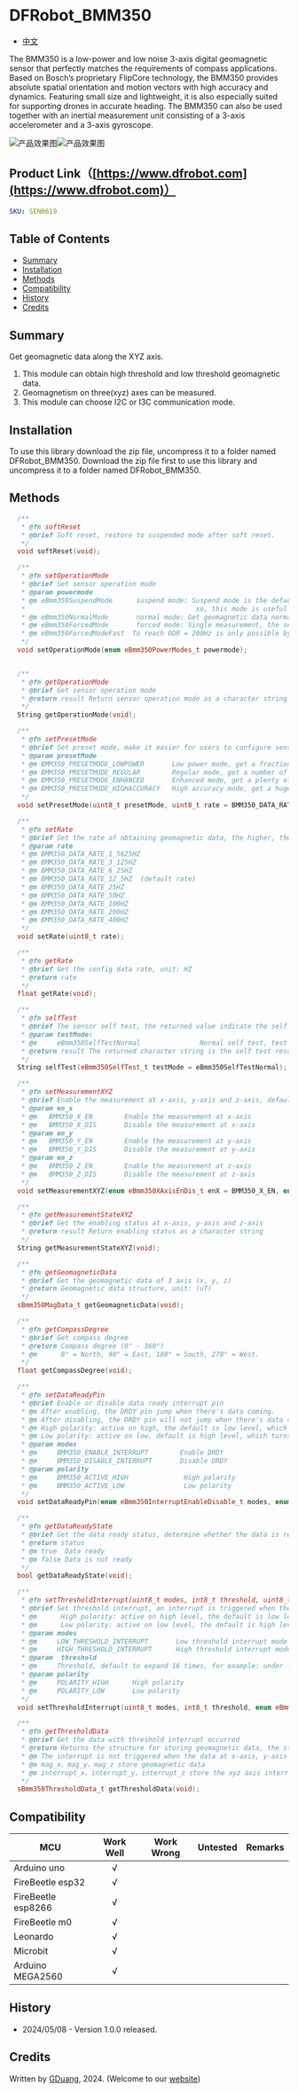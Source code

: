 # DFRobot_BMM350

* [中文](./README_CN.md)

The BMM350 is a low-power and low noise 3-axis digital geomagnetic sensor that perfectly matches the requirements of compass applications. Based on Bosch’s proprietary FlipCore technology, the BMM350 provides absolute spatial orientation and motion vectors with high accuracy and dynamics. Featuring small size and lightweight, it is also especially suited for supporting drones in accurate heading. The BMM350 can also be used together with an inertial measurement unit consisting of a 3-axis accelerometer and a 3-axis gyroscope.

![产品效果图](./resources/images/BMM350.png)![产品效果图](./resources/images/BMM350Size.png)

## Product Link（[https://www.dfrobot.com](https://www.dfrobot.com)）

```yaml
SKU: SEN0619
```

## Table of Contents

* [Summary](#summary)
* [Installation](#installation)
* [Methods](#methods)
* [Compatibility](#compatibility)
* [History](#history)
* [Credits](#credits)

## Summary

Get geomagnetic data along the XYZ axis.

1. This module can obtain high threshold and low threshold geomagnetic data. <br>
2. Geomagnetism on three(xyz) axes can be measured.<br>
3. This module can choose I2C or I3C communication mode.<br>

## Installation

To use this library download the zip file, uncompress it to a folder named DFRobot_BMM350.
Download the zip file first to use this library and uncompress it to a folder named DFRobot_BMM350.

## Methods

```C++
  /**
   * @fn softReset
   * @brief Soft reset, restore to suspended mode after soft reset.
   */
  void softReset(void);

  /**
   * @fn setOperationMode
   * @brief Set sensor operation mode
   * @param powermode
   * @n eBmm350SuspendMode      suspend mode: Suspend mode is the default power mode of BMM350 after the chip is powered, Current consumption in suspend mode is minimal, 
   *                                           so, this mode is useful for periods when data conversion is not needed. Read and write of all registers is possible.
   * @n eBmm350NormalMode       normal mode: Get geomagnetic data normally.      
   * @n eBmm350ForcedMode       forced mode: Single measurement, the sensor restores to suspend mode when the measurement is done.
   * @n eBmm350ForcedModeFast  To reach ODR = 200Hz is only possible by using FM_ FAST.
   */
  void setOperationMode(enum eBmm350PowerModes_t powermode);


  /**
   * @fn getOperationMode
   * @brief Get sensor operation mode
   * @return result Return sensor operation mode as a character string
   */
  String getOperationMode(void);

  /**
   * @fn setPresetMode
   * @brief Set preset mode, make it easier for users to configure sensor to get geomagnetic data (The default collection rate is 12.5Hz)
   * @param presetMode
   * @n BMM350_PRESETMODE_LOWPOWER       Low power mode, get a fraction of data and take the mean value.
   * @n BMM350_PRESETMODE_REGULAR        Regular mode, get a number of data and take the mean value.
   * @n BMM350_PRESETMODE_ENHANCED       Enhanced mode, get a plenty of data and take the mean value.
   * @n BMM350_PRESETMODE_HIGHACCURACY   High accuracy mode, get a huge number of data and take the mean value.
   */
  void setPresetMode(uint8_t presetMode, uint8_t rate = BMM350_DATA_RATE_12_5HZ);

  /**
   * @fn setRate
   * @brief Set the rate of obtaining geomagnetic data, the higher, the faster (without delay function)
   * @param rate
   * @n BMM350_DATA_RATE_1_5625HZ
   * @n BMM350_DATA_RATE_3_125HZ
   * @n BMM350_DATA_RATE_6_25HZ
   * @n BMM350_DATA_RATE_12_5HZ  (default rate)
   * @n BMM350_DATA_RATE_25HZ
   * @n BMM350_DATA_RATE_50HZ
   * @n BMM350_DATA_RATE_100HZ
   * @n BMM350_DATA_RATE_200HZ
   * @n BMM350_DATA_RATE_400HZ
   */
  void setRate(uint8_t rate);

  /**
   * @fn getRate
   * @brief Get the config data rate, unit: HZ
   * @return rate
   */
  float getRate(void);

  /**
   * @fn selfTest
   * @brief The sensor self test, the returned value indicate the self test result.
   * @param testMode:
   * @n     eBmm350SelfTestNormal               Normal self test, test whether x-axis, y-axis and z-axis are connected or short-circuited
   * @return result The returned character string is the self test result
   */
  String selfTest(eBmm350SelfTest_t testMode = eBmm350SelfTestNormal);

  /**
   * @fn setMeasurementXYZ
   * @brief Enable the measurement at x-axis, y-axis and z-axis, default to be enabled. After disabling, the geomagnetic data at x, y, and z axis are wrong.
   * @param en_x
   * @n   BMM350_X_EN        Enable the measurement at x-axis
   * @n   BMM350_X_DIS       Disable the measurement at x-axis
   * @param en_y
   * @n   BMM350_Y_EN        Enable the measurement at y-axis
   * @n   BMM350_Y_DIS       Disable the measurement at y-axis
   * @param en_z
   * @n   BMM350_Z_EN        Enable the measurement at z-axis
   * @n   BMM350_Z_DIS       Disable the measurement at z-axis
   */
  void setMeasurementXYZ(enum eBmm350XAxisEnDis_t enX = BMM350_X_EN, enum eBmm350YAxisEnDis_t enY = BMM350_Y_EN, enum eBmm350ZAxisEnDis_t enZ = BMM350_Z_EN);

  /**
   * @fn getMeasurementStateXYZ
   * @brief Get the enabling status at x-axis, y-axis and z-axis
   * @return result Return enabling status as a character string
   */
  String getMeasurementStateXYZ(void);

  /**
   * @fn getGeomagneticData
   * @brief Get the geomagnetic data of 3 axis (x, y, z)
   * @return Geomagnetic data structure, unit: (uT)
   */
  sBmm350MagData_t getGeomagneticData(void);

  /**
   * @fn getCompassDegree
   * @brief Get compass degree
   * @return Compass degree (0° - 360°)
   * @n      0° = North, 90° = East, 180° = South, 270° = West.
   */
  float getCompassDegree(void);

  /**
   * @fn setDataReadyPin
   * @brief Enable or disable data ready interrupt pin
   * @n After enabling, the DRDY pin jump when there's data coming.
   * @n After disabling, the DRDY pin will not jump when there's data coming.
   * @n High polarity: active on high, the default is low level, which turns to high level when the interrupt is triggered.
   * @n Low polarity: active on low, default is high level, which turns to low level when the interrupt is triggered.
   * @param modes
   * @n     BMM350_ENABLE_INTERRUPT        Enable DRDY
   * @n     BMM350_DISABLE_INTERRUPT       Disable DRDY
   * @param polarity
   * @n     BMM350_ACTIVE_HIGH              High polarity
   * @n     BMM350_ACTIVE_LOW               Low polarity
   */
  void setDataReadyPin(enum eBmm350InterruptEnableDisable_t modes, enum eBmm350IntrPolarity_t polarity=BMM350_ACTIVE_HIGH);

  /**
   * @fn getDataReadyState
   * @brief Get the data ready status, determine whether the data is ready
   * @return status
   * @n true  Data ready
   * @n false Data is not ready
   */
  bool getDataReadyState(void);

  /**
   * @fn setThresholdInterrupt(uint8_t modes, int8_t threshold, uint8_t polarity)
   * @brief Set threshold interrupt, an interrupt is triggered when the geomagnetic value of a channel is beyond/below the threshold
   * @n      High polarity: active on high level, the default is low level, which turns to high level when the interrupt is triggered.
   * @n      Low polarity: active on low level, the default is high level, which turns to low level when the interrupt is triggered.
   * @param modes
   * @n     LOW_THRESHOLD_INTERRUPT       Low threshold interrupt mode
   * @n     HIGH_THRESHOLD_INTERRUPT      High threshold interrupt mode
   * @param  threshold
   * @n     Threshold, default to expand 16 times, for example: under low threshold mode, if the threshold is set to be 1, actually the geomagnetic data below 16 will trigger an interrupt
   * @param polarity
   * @n     POLARITY_HIGH      High polarity
   * @n     POLARITY_LOW       Low polarity
   */
  void setThresholdInterrupt(uint8_t modes, int8_t threshold, enum eBmm350IntrPolarity_t polarity);

  /**
   * @fn getThresholdData
   * @brief Get the data with threshold interrupt occurred
   * @return Returns the structure for storing geomagnetic data, the structure stores the data of 3 axis and interrupt status,
   * @n The interrupt is not triggered when the data at x-axis, y-axis and z-axis are NO_DATA
   * @n mag_x、mag_y、mag_z store geomagnetic data
   * @n interrupt_x、interrupt_y、interrupt_z store the xyz axis interrupt state
   */
  sBmm350ThresholdData_t getThresholdData(void);
```

## Compatibility

| MCU                | Work Well | Work Wrong | Untested | Remarks |
| ------------------ |:---------:|:----------:|:--------:| ------- |
| Arduino uno        | √         |            |          |         |
| FireBeetle esp32   | √         |            |          |         |
| FireBeetle esp8266 | √         |            |          |         |
| FireBeetle m0      | √         |            |          |         |
| Leonardo           | √         |            |          |         |
| Microbit           | √         |            |          |         |
| Arduino MEGA2560   | √         |            |          |         |

## History

- 2024/05/08 - Version 1.0.0 released.

## Credits

Written by [GDuang](yonglei.ren@dfrobot.com), 2024. (Welcome to our [website](https://www.dfrobot.com/))
